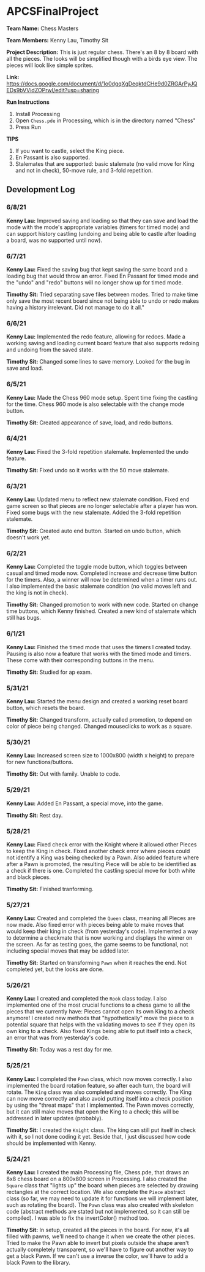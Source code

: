 # APCSFinalProject

**Team Name:** Chess Masters

**Team Members:** Kenny Lau, Timothy Sit

**Project Description:** This is just regular chess. There's an 8 by 8 board with all the pieces. The looks will be simplified though with a birds eye view. The pieces will look like simple sprites.

**Link:** https://docs.google.com/document/d/1o0dgqXgDeqktdCHe9d0ZRGArPyJQEDs9bVVidZOPrwI/edit?usp=sharing

**Run Instructions**
1. Install Processing
2. Open ```Chess.pde``` in Processing, which is in the directory named "Chess"
3. Press Run

**TIPS**
1. If you want to castle, select the King piece.
2. En Passant is also supported.
3. Stalemates that are supported: basic stalemate (no valid move for King and not in check), 50-move rule, and 3-fold repetition.

## Development Log
### 6/8/21
**Kenny Lau:** Improved saving and loading so that they can save and load the mode with the mode's appropriate variables (timers for timed mode) and can support history castling (undoing and being able to castle after loading a board, was no supported until now).

### 6/7/21
**Kenny Lau:** Fixed the saving bug that kept saving the same board and a loading bug that would throw an error. Fixed En Passant for timed mode and the "undo" and "redo" buttons will no longer show up for timed mode.

**Timothy Sit:** Tried separating save files between modes. Tried to make time only save the most recent board since not being able to undo or redo makes having a history irrelevant. Did not manage to do it all."

### 6/6/21
**Kenny Lau:** Implemented the redo feature, allowing for redoes. Made a working saving and loading current board feature that also supports redoing and undoing from the saved state.

**Timothy Sit:** Changed some lines to save memory. Looked for the bug in save and load.

### 6/5/21
**Kenny Lau:** Made the Chess 960 mode setup. Spent time fixing the castling for the time. Chess 960 mode is also selectable with the change mode button.

**Timothy Sit:** Created appearance of save, load, and redo buttons.

### 6/4/21
**Kenny Lau:** Fixed the 3-fold repetition stalemate. Implemented the undo feature.

**Timothy Sit:** Fixed undo so it works with the 50 move stalemate.

### 6/3/21
**Kenny Lau:** Updated menu to reflect new stalemate condition. Fixed end game screen so that pieces are no longer selectable after a player has won. Fixed some bugs with the new stalemate. Added the 3-fold repetition stalemate.

**Timothy Sit:** Created auto end button. Started on undo button, which doesn't work yet.

### 6/2/21
**Kenny Lau:** Completed the toggle mode button, which toggles between casual and timed mode now. Completed increase and decrease time button for the timers. Also, a winner will now be determined when a timer runs out. I also implemented the basic stalemate condition (no valid moves left and the king is not in check).

**Timothy Sit:** Changed promotion to work with new code. Started on change time buttons, which Kenny finished. Created a new kind of stalemate which still has bugs.

### 6/1/21
**Kenny Lau:** Finished the timed mode that uses the timers I created today. Pausing is also now a feature that works with the timed mode and timers. These come with their corresponding buttons in the menu.

**Timothy Sit:** Studied for ap exam.

### 5/31/21
**Kenny Lau:** Started the menu design and created a working reset board button, which resets the board.

**Timothy Sit:** Changed transform, actually called promotion, to depend on color of piece being changed. Changed mouseclicks to work as a square.

### 5/30/21
**Kenny Lau:** Increased screen size to 1000x800 (width x height) to prepare for new functions/buttons.

**Timothy Sit:** Out with family. Unable to code.

### 5/29/21
**Kenny Lau:** Added En Passant, a special move, into the game.

**Timothy Sit:** Rest day.

### 5/28/21
**Kenny Lau:** Fixed check error with the Knight where it allowed other Pieces to keep the King in check. Fixed another check error where pieces could not identify a King was being checked by a Pawn. Also added feature where after a Pawn is promoted, the resulting Piece will be able to be identified as a check if there is one. Completed the castling special move for both white and black pieces.

**Timothy Sit:** Finished tranforming.

### 5/27/21
**Kenny Lau:** Created and completed the ```Queen``` class, meaning all Pieces are now made. Also fixed error with pieces being able to make moves that would keep their king in check (from yesterday's code). Implemented a way to determine a checkmate that is now working and displays the winner on the screen. As far as testing goes, the game seems to be functional, not including special moves that may be added later.

**Timothy Sit:** Started on transforming ```Pawn``` when it reaches the end. Not completed yet, but the looks are done.


### 5/26/21
**Kenny Lau:** I created and completed the ``Rook`` class today. I also implemented one of the most crucial functions to a chess game to all the pieces that we currently have: Pieces cannot open its own King to a check anymore! I created new methods that "hypothetically" move the piece to a potential square that helps with the validating moves to see if they open its own king to a check. Also fixed Kings being able to put itself into a check, an error that was from yesterday's code.

**Timothy Sit:** Today was a rest day for me.

### 5/25/21
**Kenny Lau:** I completed the ```Pawn``` class, which now moves correctly. I also implemented the board rotation feature, so after each turn, the board will rotate. The ```King``` class was also completed and moves correctly. The King can now move correctly and also avoid putting itself into a check position by using the "threat maps" that I implemented. The Pawn moves correctly, but it can still make moves that open the King to a check; this will be addressed in later updates (probably).

**Timothy Sit:** I created the ```Knight``` class. The king can still put itself in check with it, so I not done coding it yet. Beside that, I just discussed how code should be implemented with Kenny.

### 5/24/21
**Kenny Lau:** I created the main Processing file, Chess.pde, that draws an 8x8 chess board on a 800x800 screen in Processing. I also created the ```Square``` class that "lights up" the board when pieces are selected by drawing rectangles at the correct location. We also complete the ```Piece``` abstract class (so far, we may need to update it for functions we will implement later, such as rotating the board). The ```Pawn``` class was also created with skeleton code (abstract methods are stated but not implemented, so it can still be compiled). I was able to fix the invertColor() method too.

**Timothy Sit:** In setup, created all the pieces in the board. For now, it's all filled with pawns, we'll need to change it when we create the other pieces. Tried to make the Pawn able to invert but pixels outside the shape aren't actually completely transparent, so we'll have to figure out another way to get a black Pawn. If we can't use a inverse the color, we'll have to add a black Pawn to the library.
